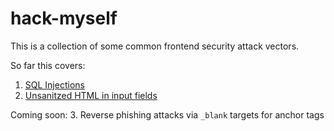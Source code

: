# hack-myself
This is a collection of some common frontend security attack vectors.

So far this covers:
1. [SQL Injections](https://github.com/nlemast/hack-myself/tree/master/sql-injection)
2. [Unsanitzed HTML in input fields](https://github.com/nlemast/hack-myself/tree/master/unsanitized-html)

Coming soon:
3. Reverse phishing attacks via `_blank` targets for anchor tags